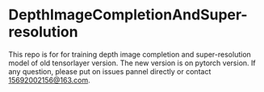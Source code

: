 # DepthImageCompletionAndSuper-resolution  
This repo is for for training depth image completion and super-resolution model of old tensorlayer version. The new version is on pytorch version. 
If any question, please put on issues pannel directly or contact 15692002156@163.com.
